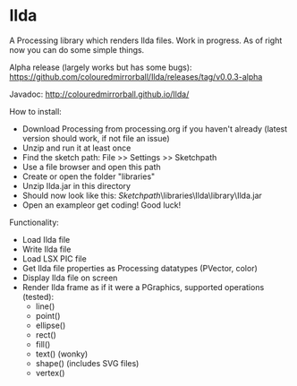 Ilda
====

A Processing library which renders Ilda files.
Work in progress. As of right now you can do some simple things.

Alpha release (largely works but has some bugs): https://github.com/colouredmirrorball/Ilda/releases/tag/v0.0.3-alpha

Javadoc: http://colouredmirrorball.github.io/Ilda/


How to install:

 * Download Processing from processing.org if you haven't already (latest version should work, if not file an issue)
 * Unzip and run it at least once
 * Find the sketch path: File >> Settings >> Sketchpath
 * Use a file browser and open this path
 * Create or open the folder "libraries"
 * Unzip Ilda.jar in this directory
 * Should now look like this: *Sketchpath*\libraries\Ilda\library\Ilda.jar
 * Open an exampleor get coding! Good luck!
 
 
 Functionality:
 
  * Load Ilda file
  * Write Ilda file
  * Load LSX PIC file
  * Get Ilda file properties as Processing datatypes (PVector, color)
  * Display Ilda file on screen
  * Render Ilda frame as if it were a PGraphics, supported operations (tested):
      * line()
      * point()
      * ellipse()
      * rect()
      * fill()
      * text() (wonky)
      * shape() (includes SVG files)
      * vertex() 
  
